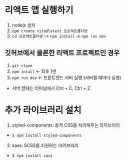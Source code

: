 
# 리액트 앱 실행하기

1. nodejs 설치
2. `npm create vite@latest 프로젝트폴더명`
3. `cd 프로젝트폴더명` -> `npm install` -> `npm run dev`

## 깃허브에서 클론한 리액트 프로젝트인 경우
1. `git clone`
2. `npm intall` <- 최초 1번
3. `npm run dev` <- 프론트엔드 서버 실행 (서버켤 때마다 실행)

- 서버 끌때는 터미널에서 Ctrl + C, Ctrl + Z

# 추가 라이브러리 설치
1. styled-components: 동적 CSS를 처리해주는 라이브러리
- `$ npm install styled-components`
2. sass: SCSS를 지원하는 라이브러리
- `$ npm install sass`
